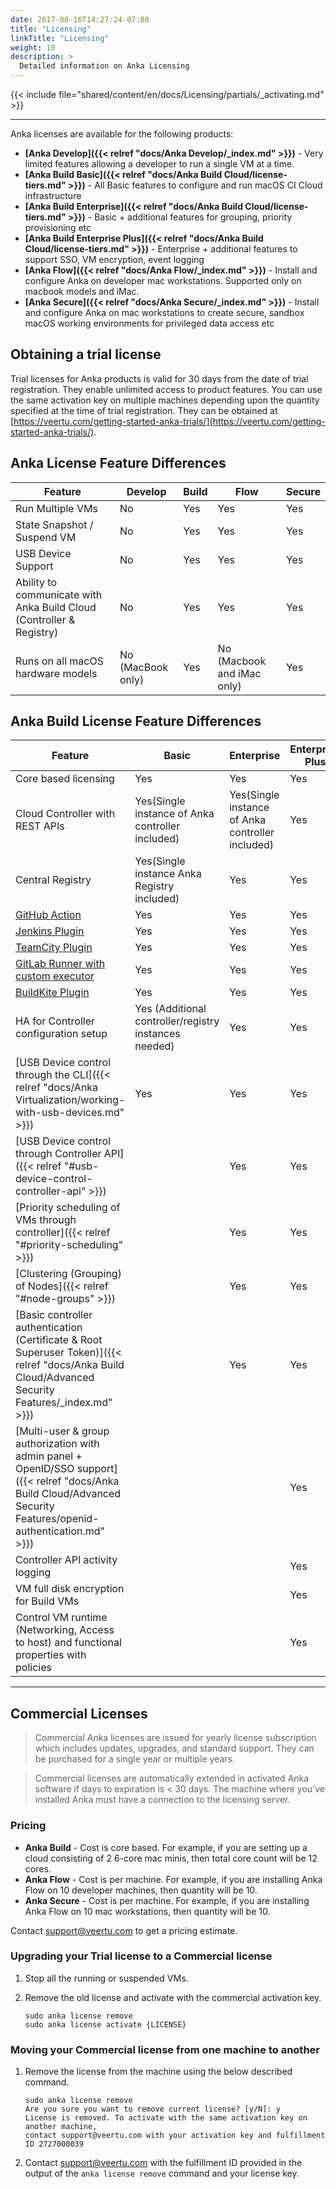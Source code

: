 ```yaml
---
date: 2017-08-16T14:27:24-07:00
title: "Licensing"
linkTitle: "Licensing"
weight: 10
description: >
  Detailed information on Anka Licensing
---
```


{{< include file="shared/content/en/docs/Licensing/partials/_activating.md" >}}

---

Anka licenses are available for the following products:

+ **[Anka Develop]({{< relref "docs/Anka Develop/_index.md" >}})** - Very limited features allowing a developer to run a single VM at a time.
+ **[Anka Build Basic]({{< relref "docs/Anka Build Cloud/license-tiers.md" >}})** - All Basic features to configure and run macOS CI Cloud infrastructure
+ **[Anka Build Enterprise]({{< relref "docs/Anka Build Cloud/license-tiers.md" >}})** - Basic + additional features for grouping, priority provisioning etc
+ **[Anka Build Enterprise Plus]({{< relref "docs/Anka Build Cloud/license-tiers.md" >}})** - Enterprise + additional features to support SSO, VM encryption, event logging
+ **[Anka Flow]({{< relref "docs/Anka Flow/_index.md" >}})** - Install and configure Anka on developer mac workstations. Supported only on macbook models and iMac.
+ **[Anka Secure]({{< relref "docs/Anka Secure/_index.md" >}})** - Install and configure Anka on mac workstations to create secure, sandbox macOS working environments for privileged data access etc

## Obtaining a trial license

Trial licenses for Anka products is valid for 30 days from the date of trial registration. They enable unlimited access to product features. You can use the same activation key on multiple machines depending upon the quantity specified at the time of trial registration. They can be obtained at [https://veertu.com/getting-started-anka-trials/](https://veertu.com/getting-started-anka-trials/).

## Anka License Feature Differences

| **Feature** | **Develop** | **Build** | **Flow** | **Secure** |
| --- | --- | --- | --- | --- |
| Run Multiple VMs | No | Yes | Yes | Yes |
| State Snapshot / Suspend VM | No | Yes | Yes | Yes |
| USB Device Support | No | Yes | Yes | Yes |
| Ability to communicate with Anka Build Cloud (Controller & Registry) | No | Yes | Yes | Yes |
| Runs on all macOS hardware models | No (MacBook only) | Yes | No (Macbook and iMac only) | Yes |

## Anka Build License Feature Differences

**Feature** | **Basic** | **Enterprise** | **Enterprise Plus**
--- | --- | --- |  ---
Core based licensing | Yes | Yes | Yes
Cloud Controller with REST APIs | Yes(Single instance of Anka controller included) | Yes(Single instance of Anka controller included) | Yes
Central Registry | Yes(Single instance Anka Registry included) | Yes | Yes
[GitHub Action](https://github.com/marketplace/actions/anka-vm-github-action) | Yes | Yes | Yes
[Jenkins Plugin](https://plugins.jenkins.io/anka-build/) | Yes | Yes | Yes
[TeamCity Plugin](https://plugins.jetbrains.com/plugin/10733-anka-build-cloud) | Yes | Yes | Yes
[GitLab Runner with custom executor](https://github.com/veertuinc/gitlab-runner) | Yes | Yes | Yes
[BuildKite Plugin](https://github.com/veertuinc/anka-buildkite-plugin) | Yes | Yes | Yes
HA for Controller configuration setup | Yes (Additional controller/registry instances needed) | Yes | Yes
[USB Device control through the CLI]({{< relref "docs/Anka Virtualization/working-with-usb-devices.md" >}}) |  Yes  | Yes | Yes
[USB Device control through Controller API]({{< relref "#usb-device-control-controller-api" >}}) |    | Yes | Yes
[Priority scheduling of VMs through controller]({{< relref "#priority-scheduling" >}}) |    | Yes | Yes
[Clustering (Grouping) of Nodes]({{< relref "#node-groups" >}}) |    | Yes | Yes 
[Basic controller authentication (Certificate & Root Superuser Token)]({{< relref "docs/Anka Build Cloud/Advanced Security Features/_index.md" >}}) |    | Yes | Yes
[Multi-user & group authorization with admin panel + OpenID/SSO support]({{< relref "docs/Anka Build Cloud/Advanced Security Features/openid-authentication.md" >}}) |    |    | Yes
Controller API activity logging |    |    | Yes
VM full disk encryption for Build VMs |    |    | Yes
Control VM runtime (Networking, Access to host) and functional properties with policies |    |    | Yes

---

## Commercial Licenses

> Commercial Anka licenses are issued for yearly license subscription which includes updates, upgrades, and standard support. They can be purchased for a single year or multiple years.

> Commercial licenses are automatically extended in activated Anka software if days to expiration is < 30 days. The machine where you've installed Anka must have a connection to the licensing server.

### Pricing

+ **Anka Build** - Cost is core based. For example, if you are setting up a cloud consisting of 2 6-core mac minis, then total core count will be 12 cores.
+ **Anka Flow** - Cost is per machine. For example, if you are installing Anka Flow on 10 developer machines, then quantity will be 10.
+ **Anka Secure** - Cost is per machine. For example, if you are installing Anka Flow on 10 mac workstations, then quantity will be 10.

Contact [support@veertu.com](mailto:support@veertu.com) to get a pricing estimate.  

### Upgrading your Trial license to a Commercial license

1. Stop all the running or suspended VMs. 
2. Remove the old license and activate with the commercial activation key.

    ```shell
    sudo anka license remove
    sudo anka license activate {LICENSE}
    ```

### Moving your Commercial license from one machine to another

1. Remove the license from the machine using the below described command.

    ```shell
    sudo anka license remove
    Are you sure you want to remove current license? [y/N]: y
    License is removed. To activate with the same activation key on another machine,
    contact support@veertu.com with your activation key and fulfillment ID 2727000039
    ```

2. Contact [support@veertu.com](mailto:support@veertu.com) with the fulfillment ID provided in the output of the `anka license remove` command and your license key.




